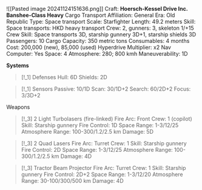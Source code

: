 ![[Pasted image 20241124151636.png]]
Craft: **Hoersch-Kessel Drive Inc. Banshee-Class Heavy**
Cargo Transport
Affiliation: General
Era: Old Republic
Type: Space transport
Scale: Starfighter
Length: 49.2 meters
Skill: Space transports: HKD heavy transport
Crew: 2, gunners: 3, skeleton 1/+15
Crew Skill: Space transports 3D, starship gunnery 3D+1, starship shields 3D
Passengers: 10
Cargo Capacity: 350 metric tons
Consumables: 4 months
Cost: 200,000 (new), 85,000 (used)
Hyperdrive Multiplier: x2
Nav Computer: Yes
Space: 4
Atmosphere: 280; 800 kmh
Maneuverability: 1D

**Systems**
> [!_1] Defenses
> Hull: 6D
> Shields: 2D

> [!_1] Sensors
> Passive: 10/1D
> Scan: 30/1D+2
> Search: 60/2D+2
> Focus: 3/3D+2

Weapons
> [!_3] 2 Light Turbolasers (fire-linked)
> Fire Arc: Front
> Crew: 1 (copilot)
> Skill: Starship gunnery
> Fire Control: 1D
> Space Range: 1-3/12/25
> Atmosphere Range: 100-300/1.2/2.5 km
> Damage: 5D

> [!_3] 2 Quad Lasers
> Fire Arc: Turret
> Crew: 1
> Skill: Starship gunnery
> Fire Control: 2D
> Space Range: 1-3/12/25
> Atmosphere Range: 100-300/1.2/2.5 km
> Damage: 4D

> [!_3] Tractor Beam Projector
> Fire Arc: Turret
> Crew: 1
> Skill: Starship gunnery
> Fire Control: 2D+2
> Space Range: 1-3/12/20
> Atmosphere Range: 30-100/300/500 km
> Damage: 4D